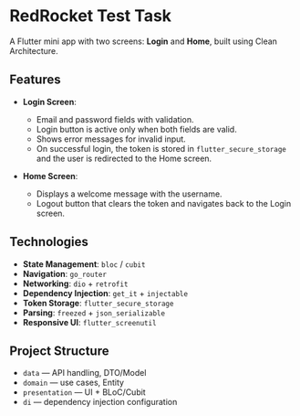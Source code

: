 # RedRocket Test Task

A Flutter mini app with two screens: **Login** and **Home**, built using Clean Architecture.

## Features
- **Login Screen**:
    - Email and password fields with validation.
    - Login button is active only when both fields are valid.
    - Shows error messages for invalid input.
    - On successful login, the token is stored in `flutter_secure_storage` and the user is redirected to the Home screen.

- **Home Screen**:
    - Displays a welcome message with the username.
    - Logout button that clears the token and navigates back to the Login screen.

## Technologies
- **State Management**: `bloc` / `cubit`
- **Navigation**: `go_router`
- **Networking**: `dio` + `retrofit`
- **Dependency Injection**: `get_it` + `injectable`
- **Token Storage**: `flutter_secure_storage`
- **Parsing**: `freezed` + `json_serializable`
- **Responsive UI**: `flutter_screenutil`

## Project Structure
- `data` — API handling, DTO/Model
- `domain` — use cases, Entity
- `presentation` — UI + BLoC/Cubit
- `di` — dependency injection configuration